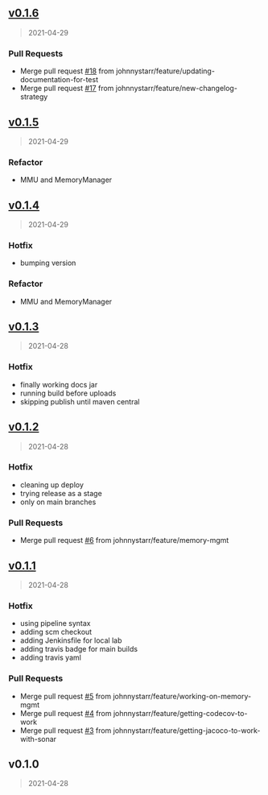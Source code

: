 
<a name="v0.1.6"></a>
## [v0.1.6](https://github.com/johnnystarr/jvm65/compare/v0.1.5...v0.1.6)

> 2021-04-29

### Pull Requests

* Merge pull request [#18](https://github.com/johnnystarr/jvm65/issues/18) from johnnystarr/feature/updating-documentation-for-test
* Merge pull request [#17](https://github.com/johnnystarr/jvm65/issues/17) from johnnystarr/feature/new-changelog-strategy


<a name="v0.1.5"></a>
## [v0.1.5](https://github.com/johnnystarr/jvm65/compare/v0.1.4...v0.1.5)

> 2021-04-29

### Refactor

* MMU and MemoryManager


<a name="v0.1.4"></a>
## [v0.1.4](https://github.com/johnnystarr/jvm65/compare/v0.1.3...v0.1.4)

> 2021-04-29

### Hotfix

* bumping version

### Refactor

* MMU and MemoryManager


<a name="v0.1.3"></a>
## [v0.1.3](https://github.com/johnnystarr/jvm65/compare/v0.1.2...v0.1.3)

> 2021-04-28

### Hotfix

* finally working docs jar
* running build before uploads
* skipping publish until maven central


<a name="v0.1.2"></a>
## [v0.1.2](https://github.com/johnnystarr/jvm65/compare/v0.1.1...v0.1.2)

> 2021-04-28

### Hotfix

* cleaning up deploy
* trying release as a stage
* only on main branches

### Pull Requests

* Merge pull request [#6](https://github.com/johnnystarr/jvm65/issues/6) from johnnystarr/feature/memory-mgmt


<a name="v0.1.1"></a>
## [v0.1.1](https://github.com/johnnystarr/jvm65/compare/v0.1.0...v0.1.1)

> 2021-04-28

### Hotfix

* using pipeline syntax
* adding scm checkout
* adding Jenkinsfile for local lab
* adding travis badge for main builds
* adding travis yaml

### Pull Requests

* Merge pull request [#5](https://github.com/johnnystarr/jvm65/issues/5) from johnnystarr/feature/working-on-memory-mgmt
* Merge pull request [#4](https://github.com/johnnystarr/jvm65/issues/4) from johnnystarr/feature/getting-codecov-to-work
* Merge pull request [#3](https://github.com/johnnystarr/jvm65/issues/3) from johnnystarr/feature/getting-jacoco-to-work-with-sonar


<a name="v0.1.0"></a>
## v0.1.0

> 2021-04-28


